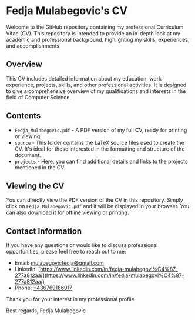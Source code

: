 # Fedja Mulabegovic's CV

Welcome to the GitHub repository containing my professional Curriculum Vitae (CV). This repository is intended to provide an in-depth look at my academic and professional background, highlighting my skills, experiences, and accomplishments.

## Overview

This CV includes detailed information about my education, work experience, projects, skills, and other professional activities. It is designed to give a comprehensive overview of my qualifications and interests in the field of Computer Science.

## Contents

- `Fedja_Mulabegovic.pdf` - A PDF version of my full CV, ready for printing or viewing.
- `source` - This folder contains the LaTeX source files used to create the CV. It's ideal for those interested in the formatting and structure of the document.
- `projects` - Here, you can find additional details and links to the projects mentioned in the CV.

## Viewing the CV

You can directly view the PDF version of the CV in this repository. Simply click on `Fedja_Mulabegovic.pdf` and it will be displayed in your browser. You can also download it for offline viewing or printing.

## Contact Information

If you have any questions or would like to discuss professional opportunities, please feel free to reach out to me:

- Email: [mulabegovicfedja@gmail.com](mailto:mulabegovicfedja@gmail.com)
- LinkedIn: [https://www.linkedin.com/in/fedja-mulabegovi%C4%87-277a812aa/](https://www.linkedin.com/in/fedja-mulabegovi%C4%87-277a812aa/)
- Phone: [+436769186917](tel:+436769186917)

Thank you for your interest in my professional profile.

Best regards,
Fedja Mulabegovic
